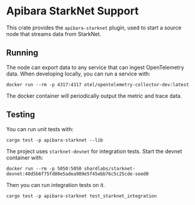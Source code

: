 # Apibara StarkNet Support

This crate provides the `apibara-starknet` plugin, used to start a source
node that streams data from StarkNet.

## Running

The node can export data to any service that can ingest OpenTelemetry data.
When developing locally, you can run a service with:

```
docker run --rm -p 4317:4317 otel/opentelemetry-collector-dev:latest
```

The docker container will periodically output the metric and trace data.

## Testing

You can run unit tests with:

```
cargo test -p apibara-starknet --lib
```

The project uses `starknet-devnet` for integration tests.
Start the devnet container with:

```
docker run --rm -p 5050:5050 shardlabs/starknet-devnet:40d5b6f75fd80e5adea989e5f45ebb76c5c25cde-seed0
```

Then you can run integration tests on it.

```
cargo test -p apibara-starknet test_starknet_integration
```